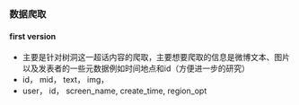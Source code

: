 ### 数据爬取

#### first version

* 主要是针对树洞这一超话内容的爬取，主要想要爬取的信息是微博文本、图片以及发表者的一些元数据例如时间地点和id（方便进一步的研究）
* id， mid， text， img， 
* user， id， screen_name, create_time, region_opt